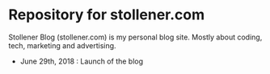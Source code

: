 # Repository for stollener.com

Stollener Blog (stollener.com) is my personal blog site. Mostly about coding, tech, marketing and advertising.

- June 29th, 2018 : Launch of the blog
